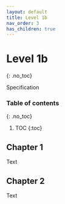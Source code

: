 ```yaml
---
layout: default
title: Level 1b
nav_order: 3
has_children: true
---
```


# Level 1b
{: .no_toc}

Specification

### Table of contents
{: .no_toc}

1. TOC
{:toc}

## Chapter 1

Text

## Chapter 2

Text